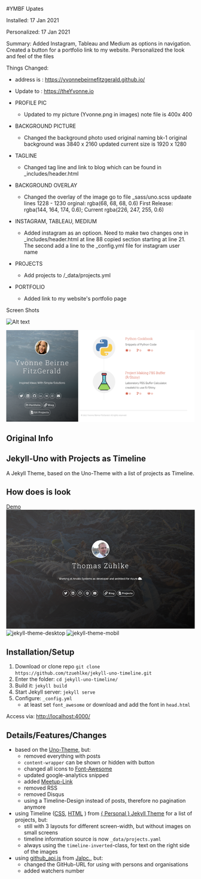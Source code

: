 #YMBF Upates

Installed: 17 Jan 2021

Personalized: 17 Jan 2021

Summary:
Added Instagram, Tableau and Medium as options in navigation. Created a button for a portfolio link to my website. Personalized the look and feel of the files

Things Changed:

* address is : https://yvonnebeirnefitzgerald.github.io/
* Update to : https://theYvonne.io

* PROFILE PIC
     * Updated to my picture (Yvonne.png in images) note file is 400x 400
* BACKGROUND PICTURE
     * Changed the background photo used original naming bk-1 original background was 3840 x 2160 updated current size is 1920 x 1280
* TAGLINE
     * Changed tag line and link to blog which can be found in _includes/header.html
* BACKGROUND OVERLAY
     * Changed the overlay of the image go to file _sass/uno.scss updaate lines 1228 - 1230 orginal: rgba(68, 68, 68, 0.6) First Release: rgba(144, 164, 174, 0.6); Current rgba(226, 247, 255, 0.6)
* INSTAGRAM, TABLEAU, MEDIUM
     * Added instagram as an optioon. Need to make two changes one in _includes/header.html at line 88 copied section starting at line 21. The second add a line to the _config.yml file for instagram user name
* PROJECTS
    * Add projects to /_data/projects.yml
* PORTFOLIO
    * Added link to my website's portfolio page
    
Screen Shots

![Alt text](/images/GitHubioLanding.png?raw=true "Landing Page")

![Alt text](/images/GitHubiowithProject.png?raw=true "Landing Page")












##          Original Info 
## Jekyll-Uno with Projects as Timeline
A Jekyll Theme, based on the Uno-Theme with a list of projects as Timeline.

## How does is look
[Demo](http://thomas.zuehlke.family/)
![Screenshot](screenshot-overview.png)
![jekyll-theme-desktop](https://user-images.githubusercontent.com/32843441/72224870-5451ff00-357f-11ea-8fc2-bfbd4499bc63.gif)
![jekyll-theme-mobil](https://user-images.githubusercontent.com/32843441/72224877-6a5fbf80-357f-11ea-920b-dfae72bf2fbe.gif)

## Installation/Setup
1. Download or clone repo `git clone https://github.com/tzuehlke/jekyll-uno-timeline.git`
2. Enter the folder: `cd jekyll-uno-timeline/`
3. Build it: `jekyll build`
4. Start Jekyll server: `jekyll serve`
5. Configure: `_config.yml`
   * at least set `font_awesome` or download and add the font in `head.html`

Access via: [http://localhost:4000/](http://localhost:4000/)

## Details/Features/Changes
* based on the [Uno-Theme](https://github.com/joshgerdes/jekyll-uno), but:
  * removed everything with posts
  * `content-wrapper` can be shown or hidden with button
  * changed all icons to [Font-Awesome](https://fontawesome.com/)
  * updated google-analytics snipped
  * added [Meetup-Link](https://www.meetup.com/)
  * removed RSS
  * removed Disqus
  * using a Timeline-Design instead of posts, therefore no pagination anymore
* using Timeline ([CSS](https://github.com/le4ker/personal-jekyll-theme/blob/master/css/timeline.scss), [HTML](https://github.com/le4ker/personal-jekyll-theme/blob/master/_includes/timeline.html) ) from [{ Personal } Jekyll Theme](https://github.com/le4ker/personal-jekyll-theme) for a list of projects, but:
  * still with 3 layouts for different screen-width, but without images on small screens
  * timeline information source is now `_data/projects.yaml`
  * always using the `timeline-inverted`-class, for text on the right side of the images
* using [github_api.js](https://github.com/jarrekk/Jalpc/blob/master/static/js/github_api.js) from [Jalpc.](https://github.com/jarrekk/Jalpc), but:
  * changed the GitHub-URL for using with persons and organisations
  * added watchers number
